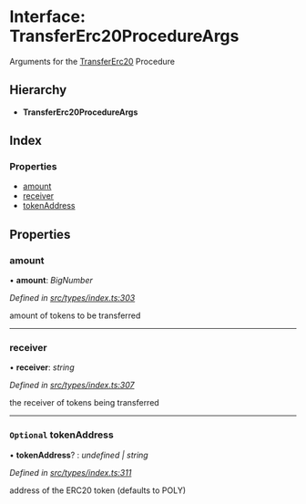 # Interface: TransferErc20ProcedureArgs

Arguments for the [TransferErc20](../enums/_types_index_.proceduretype.md#transfererc20) Procedure

## Hierarchy

- **TransferErc20ProcedureArgs**

## Index

### Properties

- [amount](_types_index_.transfererc20procedureargs.md#amount)
- [receiver](_types_index_.transfererc20procedureargs.md#receiver)
- [tokenAddress](_types_index_.transfererc20procedureargs.md#optional-tokenaddress)

## Properties

### amount

• **amount**: _BigNumber_

_Defined in [src/types/index.ts:303](https://github.com/PolymathNetwork/polymath-sdk/blob/a1cd5e3/src/types/index.ts#L303)_

amount of tokens to be transferred

---

### receiver

• **receiver**: _string_

_Defined in [src/types/index.ts:307](https://github.com/PolymathNetwork/polymath-sdk/blob/a1cd5e3/src/types/index.ts#L307)_

the receiver of tokens being transferred

---

### `Optional` tokenAddress

• **tokenAddress**? : _undefined | string_

_Defined in [src/types/index.ts:311](https://github.com/PolymathNetwork/polymath-sdk/blob/a1cd5e3/src/types/index.ts#L311)_

address of the ERC20 token (defaults to POLY)
